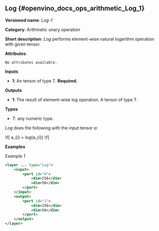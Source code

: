 ## Log <a name="Log"></a> {#openvino_docs_ops_arithmetic_Log_1}

**Versioned name**: *Log-1*

**Category**: Arithmetic unary operation 

**Short description**: *Log* performs element-wise natural logarithm operation with given tensor.

**Attributes**:

    No attributes available.

**Inputs**

* **1**: An tensor of type T. **Required.**

**Outputs**

* **1**: The result of element-wise log operation. A tensor of type T.

**Types**

* *T*: any numeric type.

*Log* does the following with the input tensor *a*:

\f[
a_{i} = log(a_{i})
\f]

**Examples**

*Example 1*

```xml
<layer ... type="Log">
    <input>
        <port id="0">
            <dim>256</dim>
            <dim>56</dim>
        </port>
    </input>
    <output>
        <port id="1">
            <dim>256</dim>
            <dim>56</dim>
        </port>
    </output>
</layer>
```